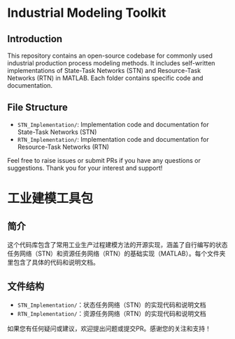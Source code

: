 # Industrial Modeling Toolkit

## Introduction
This repository contains an open-source codebase for commonly used industrial production process modeling methods. It includes self-written implementations of State-Task Networks (STN) and Resource-Task Networks (RTN) in MATLAB. Each folder contains specific code and documentation.

## File Structure
- `STN_Implementation/`: Implementation code and documentation for State-Task Networks (STN)
- `RTN_Implementation/`: Implementation code and documentation for Resource-Task Networks (RTN)

Feel free to raise issues or submit PRs if you have any questions or suggestions. Thank you for your interest and support!

# 工业建模工具包

## 简介
这个代码库包含了常用工业生产过程建模方法的开源实现，涵盖了自行编写的状态任务网络（STN）和资源任务网络（RTN）的基础实现（MATLAB）。每个文件夹里包含了具体的代码和说明文档。

## 文件结构
- `STN_Implementation/`：状态任务网络（STN）的实现代码和说明文档
- `RTN_Implementation/`：资源任务网络（RTN）的实现代码和说明文档

如果您有任何疑问或建议，欢迎提出问题或提交PR。感谢您的关注和支持！
